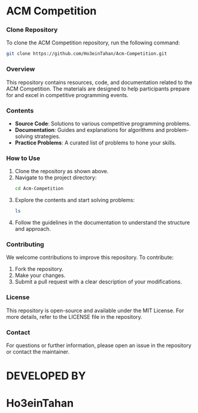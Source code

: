# ACM Competition

### Clone Repository
To clone the ACM Competition repository, run the following command:
```bash
git clone https://github.com/Ho3einTahan/Acm-Competition.git
```

### Overview
This repository contains resources, code, and documentation related to the ACM Competition. The materials are designed to help participants prepare for and excel in competitive programming events.

### Contents
- **Source Code**: Solutions to various competitive programming problems.
- **Documentation**: Guides and explanations for algorithms and problem-solving strategies.
- **Practice Problems**: A curated list of problems to hone your skills.

### How to Use
1. Clone the repository as shown above.
2. Navigate to the project directory:
   ```bash
   cd Acm-Competition
   ```
3. Explore the contents and start solving problems:
   ```bash
   ls
   ```
4. Follow the guidelines in the documentation to understand the structure and approach.

### Contributing
We welcome contributions to improve this repository. To contribute:
1. Fork the repository.
2. Make your changes.
3. Submit a pull request with a clear description of your modifications.

### License
This repository is open-source and available under the MIT License. For more details, refer to the LICENSE file in the repository.

### Contact
For questions or further information, please open an issue in the repository or contact the maintainer.


# DEVELOPED BY
<h1>Ho3einTahan</h1>